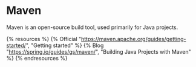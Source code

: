 # Maven

Maven is an open-source build tool, used primarily for Java projects.

{% resources %}
  {% Official "https://maven.apache.org/guides/getting-started/", "Getting started" %}
  {% Blog "https://spring.io/guides/gs/maven/", "Building Java Projects with Maven" %}
{% endresources %}

